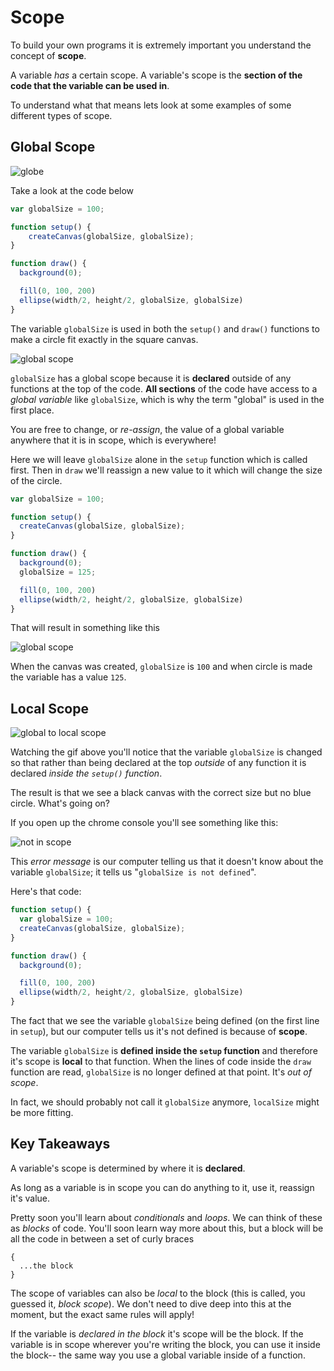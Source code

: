 # Scope

To build your own programs it is extremely important you understand the concept of **scope**.

A variable *has* a certain scope.  A variable's scope is the **section of the code that the variable can be used in**.

To understand what that means lets look at some examples of some different types of scope.

## Global Scope

![globe](https://s3.amazonaws.com/upperline/curriculum-assets/p5js/earth.gif)

Take a look at the code below

```javascript
var globalSize = 100;

function setup() {
    createCanvas(globalSize, globalSize);
}

function draw() {
  background(0);

  fill(0, 100, 200)
  ellipse(width/2, height/2, globalSize, globalSize)
}
```

The variable `globalSize` is used in both the `setup()` and `draw()` functions to make a circle fit exactly in the square canvas.

![global scope](https://s3.amazonaws.com/upperline/curriculum-assets/p5js/global-scope.png)

`globalSize` has a global scope because it is **declared** outside of any functions at the top of the code.  **All sections** of the code have access to a *global variable* like `globalSize`, which is why the term "global" is used in the first place.

You are free to change, or *re-assign*, the value of a global variable anywhere that it is in scope, which is everywhere!

Here we will leave `globalSize` alone in the `setup` function which is called first. Then in `draw` we'll reassign a new value to it which will change the size of the circle.

```javascript
var globalSize = 100;

function setup() {
  createCanvas(globalSize, globalSize);
}

function draw() {
  background(0);
  globalSize = 125;

  fill(0, 100, 200)
  ellipse(width/2, height/2, globalSize, globalSize)
}
```

That will result in something like this

![global scope](https://s3.amazonaws.com/upperline/curriculum-assets/p5js/global-scope-2.png)

When the canvas was created, `globalSize` is `100` and when circle is made the variable has a value `125`.

## Local Scope

![global to local scope](https://s3.amazonaws.com/upperline/curriculum-assets/p5js/global-to-local.gif)

Watching the gif above you'll notice that the variable `globalSize` is changed so that rather than being declared at the top *outside* of any function it is declared *inside the `setup()` function*.

The result is that we see a black canvas with the correct size but no blue circle.  What's going on?

If you open up the chrome console you'll see something like this:

![not in scope](https://s3.amazonaws.com/upperline/curriculum-assets/p5js/uncaught-reference-error.png)

This *error message* is our computer telling us that it doesn't know about the variable `globalSize`; it tells us "`globalSize is not defined`".

Here's that code:

```javascript
function setup() {
  var globalSize = 100;
  createCanvas(globalSize, globalSize);
}

function draw() {
  background(0);

  fill(0, 100, 200)
  ellipse(width/2, height/2, globalSize, globalSize)
}
```

The fact that we see the variable `globalSize` being defined (on the first line in `setup`), but our computer tells us it's not defined is because of **scope**.

The variable `globalSize` is **defined inside the `setup` function** and therefore it's scope is **local** to that function.  When the lines of code inside the `draw` function are read, `globalSize` is no longer defined at that point. It's *out of scope*.

In fact, we should probably not call it `globalSize` anymore, `localSize` might be more fitting.

## Key Takeaways

A variable's scope is determined by where it is **declared**.

As long as a variable is in scope you can do anything to it, use it, reassign it's value.

Pretty soon you'll learn about *conditionals* and *loops*. We can think of these as *blocks* of code. You'll soon learn way more about this, but a block will be all the code in between a set of curly braces

```
{
  ...the block
}
```

The scope of variables can also be *local* to the block (this is called, you guessed it, *block scope*). We don't need to dive deep into this at the moment, but the exact same rules will apply!

If the variable is *declared in the block* it's scope will be the block.  If the variable is in scope wherever you're writing the block, you can use it inside the block-- the same way you use a global variable inside of a function.
